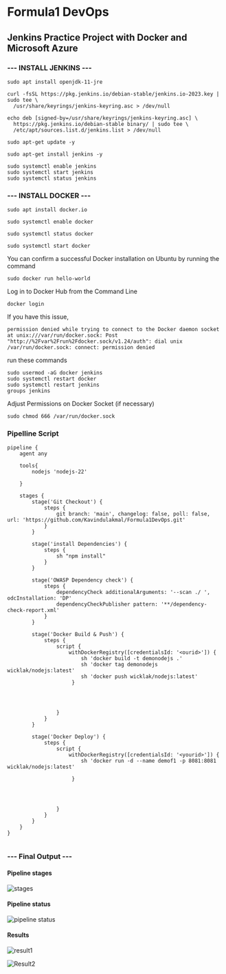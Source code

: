 # Formula1 DevOps
## Jenkins Practice Project with Docker and Microsoft Azure

### --- INSTALL JENKINS ---
```
sudo apt install openjdk-11-jre
```
```
curl -fsSL https://pkg.jenkins.io/debian-stable/jenkins.io-2023.key | sudo tee \
  /usr/share/keyrings/jenkins-keyring.asc > /dev/null
```
```
echo deb [signed-by=/usr/share/keyrings/jenkins-keyring.asc] \
  https://pkg.jenkins.io/debian-stable binary/ | sudo tee \
  /etc/apt/sources.list.d/jenkins.list > /dev/null
```
```
sudo apt-get update -y
```
```
sudo apt-get install jenkins -y
```
```
sudo systemctl enable jenkins
sudo systemctl start jenkins
sudo systemctl status jenkins
```
### --- INSTALL DOCKER ---

```
sudo apt install docker.io
```
```
sudo systemctl enable docker
```
```
sudo systemctl status docker
```
```
sudo systemctl start docker
```

You can confirm a successful Docker installation on Ubuntu by running the command
```
sudo docker run hello-world
```
Log in to Docker Hub from the Command Line
```
docker login

```
If you have this issue,
```
permission denied while trying to connect to the Docker daemon socket at unix:///var/run/docker.sock: Post "http://%2Fvar%2Frun%2Fdocker.sock/v1.24/auth": dial unix /var/run/docker.sock: connect: permission denied
```
run these commands

```
sudo usermod -aG docker jenkins
sudo systemctl restart docker
sudo systemctl restart jenkins
groups jenkins

```
Adjust Permissions on Docker Socket (if necessary)
```
sudo chmod 666 /var/run/docker.sock
```


### Pipelline Script

```
pipeline {
    agent any
    
    tools{
        nodejs 'nodejs-22'
        
    }

    stages {
        stage('Git Checkout') {
            steps {
                git branch: 'main', changelog: false, poll: false, url: 'https://github.com/Kavindulakmal/Formula1DevOps.git'
            }
        }
        
        stage('install Dependencies') {
            steps {
                sh "npm install"
            }
        }
        
        stage('OWASP Dependency check') {
            steps {
                dependencyCheck additionalArguments: '--scan ./ ', odcInstallation: 'DP'
                dependencyCheckPublisher pattern: '**/dependency-check-report.xml'
            }
        }
        
        stage('Docker Build & Push') {
            steps {
                script {
                    withDockerRegistry([credentialsId: '<ourid>']) {
                        sh 'docker build -t demonodejs .'
                        sh 'docker tag demonodejs wicklak/nodejs:latest'
                        sh 'docker push wicklak/nodejs:latest'
                     }
                        
                        

                    
                }
            }
        }
        
        stage('Docker Deploy') {
            steps {
                script {
                    withDockerRegistry([credentialsId: '<yourid>']) {
                        sh 'docker run -d --name demof1 -p 8081:8081 wicklak/nodejs:latest'
                        
                     }
                        
                        

                    
                }
            }
        }
    }
}


```
### --- Final Output ---
#### Pipeline stages

![stages](https://github.com/user-attachments/assets/f59d8053-1c23-46c8-8cfa-c1cc99be7af0)

#### Pipeline status

![pipeline status](https://github.com/user-attachments/assets/5905e7ba-042a-4872-9135-fcf1a76c2ea6)

#### Results

![result1](https://github.com/user-attachments/assets/1ebd5d58-4e04-45cb-85a0-e75f04b4b9de)

![Result2](https://github.com/user-attachments/assets/3754adae-de4b-4257-97c6-74215e0176a2)

